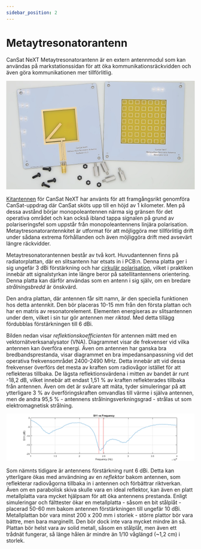 ```yaml
---
sidebar_position: 2
---
```


# Metaytresonatorantenn

CanSat NeXT Metaytresonatorantenn är en extern antennmodul som kan användas på markstationssidan för att öka kommunikationsräckvidden och även göra kommunikationen mer tillförlitlig.

![CanSat NeXT Metaytresonatorantenn](./img/resonator_antenna.png)

[Kitantennen](./../CanSat-hardware/communication#quarter-wave-antenna) för CanSat NeXT har använts för att framgångsrikt genomföra CanSat-uppdrag där CanSat sköts upp till en höjd av 1 kilometer. Men på dessa avstånd börjar monopoleantennen närma sig gränsen för det operativa området och kan också ibland tappa signalen på grund av polariseringsfel som uppstår från monopoleantennens linjära polarisation. Metaytresonatorantennkitet är utformat för att möjliggöra mer tillförlitlig drift under sådana extrema förhållanden och även möjliggöra drift med avsevärt längre räckvidder.

Metaytresonatorantennen består av två kort. Huvudantennen finns på radiatorplattan, där en slitsantenn har etsats in i PCB:n. Denna platta ger i sig ungefär 3 dBi förstärkning och har [cirkulär polarisation](https://en.wikipedia.org/wiki/Circular_polarization), vilket i praktiken innebär att signalstyrkan inte längre beror på satellitantennens orientering. Denna platta kan därför användas som en antenn i sig själv, om en bredare *strålningsbredd* är önskvärd.

Den andra plattan, där antennen får sitt namn, är den speciella funktionen hos detta antennkit. Den bör placeras 10-15 mm från den första plattan och har en matris av resonatorelement. Elementen energiseras av slitsantennen under dem, vilket i sin tur gör antennen mer *riktad*. Med detta tillägg fördubblas förstärkningen till 6 dBi.

Bilden nedan visar *reflektionskoefficienten* för antennen mätt med en vektornätverksanalysator (VNA). Diagrammet visar de frekvenser vid vilka antennen kan överföra energi. Även om antennen har ganska bra bredbandsprestanda, visar diagrammet en bra impedansanpassning vid det operativa frekvensområdet 2400-2490 MHz. Detta innebär att vid dessa frekvenser överförs det mesta av kraften som radiovågor istället för att reflekteras tillbaka. De lägsta reflektionsvärdena i mitten av bandet är runt -18,2 dB, vilket innebär att endast 1,51 % av kraften reflekterades tillbaka från antennen. Även om det är svårare att mäta, tyder simuleringar på att ytterligare 3 % av överföringskraften omvandlas till värme i själva antennen, men de andra 95,5 % - antennens strålningsverkningsgrad - strålas ut som elektromagnetisk strålning.

![CanSat NeXT Metaytresonatorantenn](./img/antenna_s11.png)

Som nämnts tidigare är antennens förstärkning runt 6 dBi. Detta kan ytterligare ökas med användning av en *reflektor* bakom antennen, som reflekterar radiovågorna tillbaka in i antennen och förbättrar riktverkan. Även om en parabolisk skiva skulle vara en ideal reflektor, kan även en platt metallplatta vara mycket hjälpsam för att öka antennens prestanda. Enligt simuleringar och fälttester ökar en metallplatta - såsom en bit stålplåt - placerad 50-60 mm bakom antennen förstärkningen till ungefär 10 dBi. Metallplattan bör vara minst 200 x 200 mm i storlek - större plattor bör vara bättre, men bara marginellt. Den bör dock inte vara mycket mindre än så. Plattan bör helst vara av solid metall, såsom en stålplåt, men även ett trådnät fungerar, så länge hålen är mindre än 1/10 våglängd (~1,2 cm) i storlek.